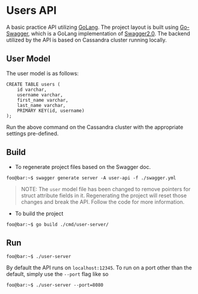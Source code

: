 # Users API
A basic practice API utilizing [GoLang](https://golang.org/). The project layout is built using
[Go-Swagger](https://github.com/go-swagger/go-swagger), which is a GoLang implementation of
[Swagger2.0](https://swagger.io/). The backend utilized by the API is based on Cassandra cluster running locally.
## User Model
The user model is as follows:

```
CREATE TABLE users (
    id varchar,
    username varchar,
    first_name varchar,
    last_name varchar,
    PRIMARY KEY(id, username)
);
```
Run the above command on the Cassandra cluster with the appropriate settings pre-defined.

## Build
* To regenerate project files based on the Swagger doc.
```console
foo@bar:~$ swagger generate server -A user-api -f ./swagger.yml
```
> NOTE: The `user` model file has been changed to remove pointers for struct attribute fields in it. Regenerating the
> project will reset those changes and break the API. Follow the code for more information.

* To build the project
```console
foo@bar:~$ go build ./cmd/user-server/
```

## Run
```console
foo@bar:~$ ./user-server
```
By default the API runs on `localhost:12345`. To run on a port other than the default, simply use the `--port` flag like
so
```console
foo@bar:~$ ./user-server --port=8080
```